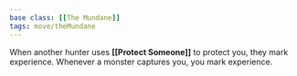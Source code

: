 ```yaml
---
base class: [[The Mundane]]
tags: move/theMundane
---
```

When another hunter uses **[[Protect Someone]]** to protect you, they mark experience. Whenever a monster captures you, you mark experience. 